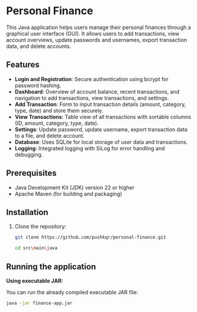 # Personal Finance

This Java application helps users manage their personal finances through a graphical user interface (GUI). It allows users to add transactions, view account overviews, update passwords and usernames, export transaction data, and delete accounts.

## Features

- **Login and Registration**: Secure authentication using bcrypt for password hashing.
- **Dashboard**: Overview of account balance, recent transactions, and navigation to add transactions, view transactions, and settings.
- **Add Transaction**: Form to input transaction details (amount, category, type, date) and store them securely.
- **View Transactions**: Table view of all transactions with sortable columns (ID, amount, category, type, date).
- **Settings**: Update password, update username, export transaction data to a file, and delete account.
- **Database**: Uses SQLite for local storage of user data and transactions.
- **Logging**: Integrated logging with SiLog for error handling and debugging.

## Prerequisites

- Java Development Kit (JDK) version 22 or higher
- Apache Maven (for building and packaging)

## Installation

1. Clone the repository:

   ```bash
   git clone https://github.com/pushkqr/personal-finance.git
   
   cd src\main\java
   ```

## Running the application

**Using executable JAR:**

You can run the already compiled executable JAR file:

```bash
java -jar finance-app.jar
```


